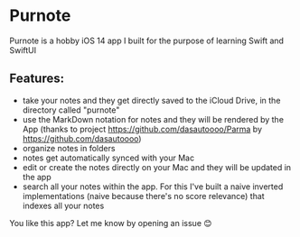 # Purnote

Purnote is a hobby iOS 14 app I built for the purpose of learning Swift and SwiftUI


## Features:

* take your notes and they get directly saved to the iCloud Drive, in the directory called "purnote"
* use the MarkDown notation for notes and they will be rendered by the App (thanks to  project https://github.com/dasautoooo/Parma by https://github.com/dasautoooo)
* organize notes in folders
* notes get automatically synced with your Mac
* edit or create the notes directly on your Mac and they will be updated in the app
* search all your notes within the app. For this I've built a naive inverted implementations (naive because there's no score relevance) that indexes all your notes

You like this app? 
Let me know by opening an issue 😊
